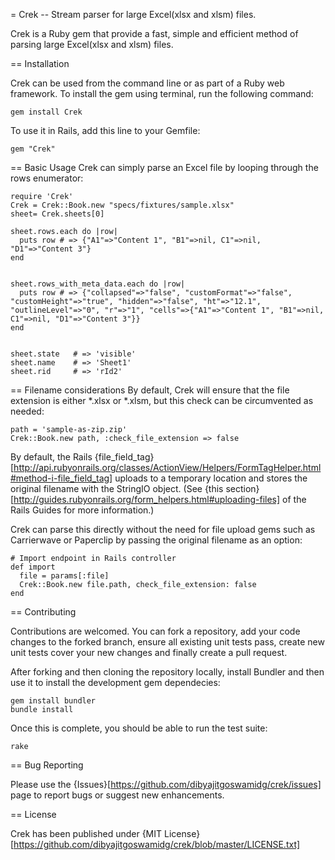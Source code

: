 = Crek -- Stream parser for large Excel(xlsx and xlsm) files.

Crek is a Ruby gem that provide a fast, simple and efficient method of parsing large Excel(xlsx and xlsm) files.


== Installation

Crek can be used from the command line or as part of a Ruby web framework. To install the gem using terminal, run the following command:

    gem install Crek

To use it in Rails, add this line to your Gemfile:

    gem "Crek"


== Basic Usage
Crek can simply parse an Excel file by looping through the rows enumerator:

    require 'Crek'
    Crek = Crek::Book.new "specs/fixtures/sample.xlsx"
    sheet= Crek.sheets[0]

    sheet.rows.each do |row|
      puts row # => {"A1"=>"Content 1", "B1"=>nil, C1"=>nil, "D1"=>"Content 3"}
    end


    sheet.rows_with_meta_data.each do |row|
      puts row # => {"collapsed"=>"false", "customFormat"=>"false", "customHeight"=>"true", "hidden"=>"false", "ht"=>"12.1", "outlineLevel"=>"0", "r"=>"1", "cells"=>{"A1"=>"Content 1", "B1"=>nil, C1"=>nil, "D1"=>"Content 3"}}
    end


    sheet.state   # => 'visible'
    sheet.name    # => 'Sheet1'
    sheet.rid     # => 'rId2'

== Filename considerations
By default, Crek will ensure that the file extension is either *.xlsx or *.xlsm, but this check can be circumvented as needed:

    path = 'sample-as-zip.zip'
    Crek::Book.new path, :check_file_extension => false

By default, the Rails {file_field_tag}[http://api.rubyonrails.org/classes/ActionView/Helpers/FormTagHelper.html#method-i-file_field_tag] uploads to a temporary location and stores the original filename with the StringIO object. (See {this section}[http://guides.rubyonrails.org/form_helpers.html#uploading-files] of the Rails Guides for more information.)

Crek can parse this directly without the need for file upload gems such as Carrierwave or Paperclip by passing the original filename as an option:

    # Import endpoint in Rails controller
    def import
      file = params[:file]
      Crek::Book.new file.path, check_file_extension: false
    end

== Contributing

Contributions are welcomed. You can fork a repository, add your code changes to the forked branch, ensure all existing unit tests pass, create new unit tests cover your new changes and finally create a pull request.

After forking and then cloning the repository locally, install Bundler and then use it
to install the development gem dependecies:

    gem install bundler
    bundle install

Once this is complete, you should be able to run the test suite:

    rake


== Bug Reporting

Please use the {Issues}[https://github.com/dibyajitgoswamidg/crek/issues] page to report bugs or suggest new enhancements.


== License

Crek has been published under {MIT License}[https://github.com/dibyajitgoswamidg/crek/blob/master/LICENSE.txt]
